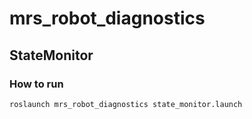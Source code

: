 # mrs_robot_diagnostics
 
## StateMonitor

### How to run

```bash
roslaunch mrs_robot_diagnostics state_monitor.launch
```

